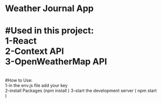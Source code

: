 # Weather Journal App<br>

#Used in this project:<br>
1-React<br>
2-Context API<br>
3-OpenWeatherMap API<br>
===
<br>
#How to Use:<br>
1-in the env.js file add your key <br>
2-install Packages (npm install )
3-start the development server ( npm start )<br>
